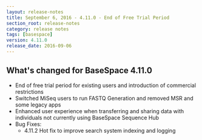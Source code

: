 ```yaml
---
layout: release-notes
title: September 6, 2016 - 4.11.0 - End of Free Trial Period
section_root: release-notes
category: release notes
tags: [basespace]
version: 4.11.0
release_date: 2016-09-06
---
```


## What's changed for BaseSpace 4.11.0
- End of free trial period for existing users and introduction of commercial restrictions
- Switched MiSeq users to run FASTQ Generation and removed MSR and some legacy apps
- Enhanced user experience when transferring and sharing data with individuals not currently using BaseSpace Sequence Hub
- Bug Fixes:
  - 4.11.2 Hot fix to improve search system indexing and logging
